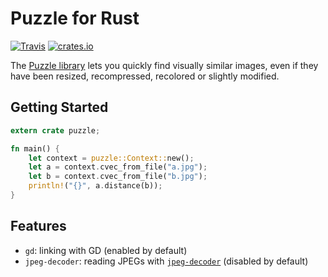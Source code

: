 # Puzzle for Rust

[![Travis](https://img.shields.io/travis/george-hopkins/puzzle/master.svg)](https://travis-ci.org/george-hopkins/puzzle)
[![crates.io](https://img.shields.io/crates/v/puzzle.svg)](https://crates.io/crates/puzzle)

The [Puzzle library](https://www.pureftpd.org/project/libpuzzle) lets you quickly find visually similar images, even if they have been resized, recompressed, recolored or slightly modified.


## Getting Started

```rust
extern crate puzzle;

fn main() {
    let context = puzzle::Context::new();
    let a = context.cvec_from_file("a.jpg");
    let b = context.cvec_from_file("b.jpg");
    println!("{}", a.distance(b));
}
```

## Features

 * `gd`: linking with GD (enabled by default)
 * `jpeg-decoder`: reading JPEGs with [`jpeg-decoder`](https://crates.io/crates/jpeg-decoder) (disabled by default)
